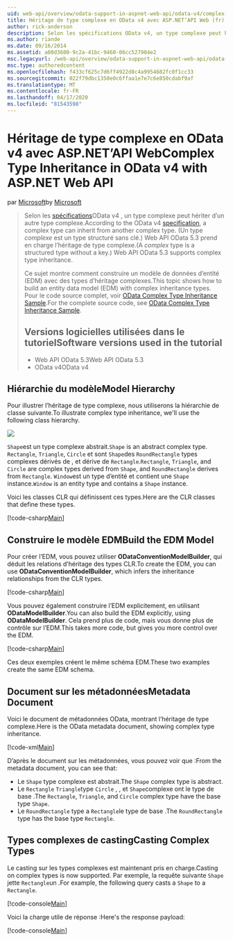 ```yaml
---
uid: web-api/overview/odata-support-in-aspnet-web-api/odata-v4/complex-type-inheritance-in-odata-v4
title: Héritage de type complexe en OData v4 avec ASP.NET’API Web (fr) Microsoft Docs
author: rick-anderson
description: Selon les spécifications OData v4, un type complexe peut hériter d’un autre type complexe. (Un type complexe est un type structuré sans clé.) API Web...
ms.author: riande
ms.date: 09/16/2014
ms.assetid: a00d3600-9c2a-41bc-9460-06cc527904e2
msc.legacyurl: /web-api/overview/odata-support-in-aspnet-web-api/odata-v4/complex-type-inheritance-in-odata-v4
msc.type: authoredcontent
ms.openlocfilehash: f433cf625c7d6ff4922d8c4a9954682fc0f1cc33
ms.sourcegitcommit: 022f79dbc1350e0c6ffaa1e7e7c6e850cdabf9af
ms.translationtype: MT
ms.contentlocale: fr-FR
ms.lasthandoff: 04/17/2020
ms.locfileid: "81543598"
---
```

# <a name="complex-type-inheritance-in-odata-v4-with-aspnet-web-api"></a><span data-ttu-id="5daea-104">Héritage de type complexe en OData v4 avec ASP.NET’API Web</span><span class="sxs-lookup"><span data-stu-id="5daea-104">Complex Type Inheritance in OData v4 with ASP.NET Web API</span></span>

<span data-ttu-id="5daea-105">par [Microsoft](https://github.com/microsoft)</span><span class="sxs-lookup"><span data-stu-id="5daea-105">by [Microsoft](https://github.com/microsoft)</span></span>

> <span data-ttu-id="5daea-106">Selon les [spécifications](http://www.odata.org/documentation/odata-version-4-0/)OData v4 , un type complexe peut hériter d’un autre type complexe.</span><span class="sxs-lookup"><span data-stu-id="5daea-106">According to the OData v4 [specification](http://www.odata.org/documentation/odata-version-4-0/), a complex type can inherit from another complex type.</span></span> <span data-ttu-id="5daea-107">(Un type *complexe* est un type structuré sans clé.) Web API OData 5.3 prend en charge l’héritage de type complexe.</span><span class="sxs-lookup"><span data-stu-id="5daea-107">(A *complex* type is a structured type without a key.) Web API OData 5.3 supports complex type inheritance.</span></span>
> 
> <span data-ttu-id="5daea-108">Ce sujet montre comment construire un modèle de données d’entité (EDM) avec des types d’héritage complexes.</span><span class="sxs-lookup"><span data-stu-id="5daea-108">This topic shows how to build an entity data model (EDM) with complex inheritance types.</span></span> <span data-ttu-id="5daea-109">Pour le code source complet, voir [OData Complex Type Inheritance Sample](http://aspnet.codeplex.com/sourcecontrol/latest#Samples/WebApi/OData/v4/ODataComplexTypeInheritanceSample/ReadMe.txt).</span><span class="sxs-lookup"><span data-stu-id="5daea-109">For the complete source code, see [OData Complex Type Inheritance Sample](http://aspnet.codeplex.com/sourcecontrol/latest#Samples/WebApi/OData/v4/ODataComplexTypeInheritanceSample/ReadMe.txt).</span></span>
> 
> ## <a name="software-versions-used-in-the-tutorial"></a><span data-ttu-id="5daea-110">Versions logicielles utilisées dans le tutoriel</span><span class="sxs-lookup"><span data-stu-id="5daea-110">Software versions used in the tutorial</span></span>
> 
> 
> - <span data-ttu-id="5daea-111">Web API OData 5.3</span><span class="sxs-lookup"><span data-stu-id="5daea-111">Web API OData 5.3</span></span>
> - <span data-ttu-id="5daea-112">OData v4</span><span class="sxs-lookup"><span data-stu-id="5daea-112">OData v4</span></span>

## <a name="model-hierarchy"></a><span data-ttu-id="5daea-113">Hiérarchie du modèle</span><span class="sxs-lookup"><span data-stu-id="5daea-113">Model Hierarchy</span></span>

<span data-ttu-id="5daea-114">Pour illustrer l’héritage de type complexe, nous utiliserons la hiérarchie de classe suivante.</span><span class="sxs-lookup"><span data-stu-id="5daea-114">To illustrate complex type inheritance, we'll use the following class hierarchy.</span></span>

![](complex-type-inheritance-in-odata-v4/_static/image1.png)

<span data-ttu-id="5daea-115">`Shape`est un type complexe abstrait.</span><span class="sxs-lookup"><span data-stu-id="5daea-115">`Shape` is an abstract complex type.</span></span> <span data-ttu-id="5daea-116">`Rectangle`, `Triangle`, `Circle` et sont `Shape`des `RoundRectangle` types complexes dérivés de , et dérive de `Rectangle`.</span><span class="sxs-lookup"><span data-stu-id="5daea-116">`Rectangle`, `Triangle`, and `Circle` are complex types derived from `Shape`, and `RoundRectangle` derives from `Rectangle`.</span></span> <span data-ttu-id="5daea-117">`Window`est un type d’entité et contient une `Shape` instance.</span><span class="sxs-lookup"><span data-stu-id="5daea-117">`Window` is an entity type and contains a `Shape` instance.</span></span>

<span data-ttu-id="5daea-118">Voici les classes CLR qui définissent ces types.</span><span class="sxs-lookup"><span data-stu-id="5daea-118">Here are the CLR classes that define these types.</span></span>

[!code-csharp[Main](complex-type-inheritance-in-odata-v4/samples/sample1.cs)]

## <a name="build-the-edm-model"></a><span data-ttu-id="5daea-119">Construire le modèle EDM</span><span class="sxs-lookup"><span data-stu-id="5daea-119">Build the EDM Model</span></span>

<span data-ttu-id="5daea-120">Pour créer l’EDM, vous pouvez utiliser **ODataConventionModelBuilder**, qui déduit les relations d’héritage des types CLR.</span><span class="sxs-lookup"><span data-stu-id="5daea-120">To create the EDM, you can use **ODataConventionModelBuilder**, which infers the inheritance relationships from the CLR types.</span></span>

[!code-csharp[Main](complex-type-inheritance-in-odata-v4/samples/sample2.cs)]

<span data-ttu-id="5daea-121">Vous pouvez également construire l’EDM explicitement, en utilisant **ODataModelBuilder**.</span><span class="sxs-lookup"><span data-stu-id="5daea-121">You can also build the EDM explicitly, using **ODataModelBuilder**.</span></span> <span data-ttu-id="5daea-122">Cela prend plus de code, mais vous donne plus de contrôle sur l’EDM.</span><span class="sxs-lookup"><span data-stu-id="5daea-122">This takes more code, but gives you more control over the EDM.</span></span>

[!code-csharp[Main](complex-type-inheritance-in-odata-v4/samples/sample3.cs)]

<span data-ttu-id="5daea-123">Ces deux exemples créent le même schéma EDM.</span><span class="sxs-lookup"><span data-stu-id="5daea-123">These two examples create the same EDM schema.</span></span>

## <a name="metadata-document"></a><span data-ttu-id="5daea-124">Document sur les métadonnées</span><span class="sxs-lookup"><span data-stu-id="5daea-124">Metadata Document</span></span>

<span data-ttu-id="5daea-125">Voici le document de métadonnées OData, montrant l’héritage de type complexe.</span><span class="sxs-lookup"><span data-stu-id="5daea-125">Here is the OData metadata document, showing complex type inheritance.</span></span>

[!code-xml[Main](complex-type-inheritance-in-odata-v4/samples/sample4.xml?highlight=13,17,25,30)]

<span data-ttu-id="5daea-126">D’après le document sur les métadonnées, vous pouvez voir que :</span><span class="sxs-lookup"><span data-stu-id="5daea-126">From the metadata document, you can see that:</span></span>

- <span data-ttu-id="5daea-127">Le `Shape` type complexe est abstrait.</span><span class="sxs-lookup"><span data-stu-id="5daea-127">The `Shape` complex type is abstract.</span></span>
- <span data-ttu-id="5daea-128">Le `Rectangle` `Triangle`type `Circle` , , et `Shape`complexe ont le type de base .</span><span class="sxs-lookup"><span data-stu-id="5daea-128">The `Rectangle`, `Triangle`, and `Circle` complex type have the base type `Shape`.</span></span>
- <span data-ttu-id="5daea-129">Le `RoundRectangle` type a `Rectangle`le type de base .</span><span class="sxs-lookup"><span data-stu-id="5daea-129">The `RoundRectangle` type has the base type `Rectangle`.</span></span>

## <a name="casting-complex-types"></a><span data-ttu-id="5daea-130">Types complexes de casting</span><span class="sxs-lookup"><span data-stu-id="5daea-130">Casting Complex Types</span></span>

<span data-ttu-id="5daea-131">Le casting sur les types complexes est maintenant pris en charge.</span><span class="sxs-lookup"><span data-stu-id="5daea-131">Casting on complex types is now supported.</span></span> <span data-ttu-id="5daea-132">Par exemple, la requête suivante `Shape` jette `Rectangle`un .</span><span class="sxs-lookup"><span data-stu-id="5daea-132">For example, the following query casts a `Shape` to a `Rectangle`.</span></span>

[!code-console[Main](complex-type-inheritance-in-odata-v4/samples/sample5.cmd)]

<span data-ttu-id="5daea-133">Voici la charge utile de réponse :</span><span class="sxs-lookup"><span data-stu-id="5daea-133">Here's the response payload:</span></span>

[!code-console[Main](complex-type-inheritance-in-odata-v4/samples/sample6.cmd)]

